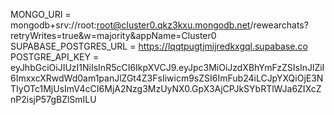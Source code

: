 MONGO_URI = mongodb+srv://root:root@cluster0.qkz3kxu.mongodb.net/rewearchats?retryWrites=true&w=majority&appName=Cluster0
SUPABASE_POSTGRES_URL = https://lqqtpugtjmijredkxgql.supabase.co
POSTGRE_API_KEY = eyJhbGciOiJIUzI1NiIsInR5cCI6IkpXVCJ9.eyJpc3MiOiJzdXBhYmFzZSIsInJlZiI6ImxxcXRwdWd0am1panJlZGt4Z3FsIiwicm9sZSI6ImFub24iLCJpYXQiOjE3NTIyOTc1MjUsImV4cCI6MjA2Nzg3MzUyNX0.GpX3AjCPJkSYbRTlWJa6ZIXcZnP2isjP57gBZlSmILU
